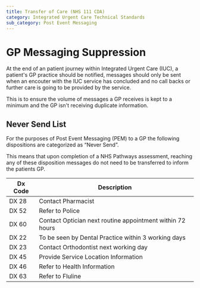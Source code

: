 ```yaml
---
title: Transfer of Care (NHS 111 CDA)
category: Integrated Urgent Care Technical Standards
sub_category: Post Event Messaging
---
```


# GP Messaging Suppression

At the end of an patient journey within Integrated Urgent Care (IUC), a patient's GP practice should be notified, messages should only be sent when an encouter with the IUC service has concluded and no call backs or further care is going to be provided by the service. 

This is to ensure the volume of messages a GP receives is kept to a minimum and the GP isn't receiving duplicate information.


## Never Send List

For the purposes of Post Event Messaging (PEM) to a GP the following dispositions are categorized as “Never Send”. 

This means that upon completion of a NHS Pathways assessment, reaching any of these disposition messages do not need to be transferred to inform the patients GP.

| Dx Code | Description                              |
| ------- | ---------------------------------------- |
| DX 28   | Contact Pharmacist                       |
| DX 52   | Refer to Police                          |
| DX 60   | Contact Optician next routine appointment within 72 hours |
| DX 22   | To be seen by Dental Practice within 3 working days |
| DX 23   | Contact Orthodontist next working day    |
| DX 45   | Provide Service Location Information     |
| DX 46   | Refer to Health Information              |
| DX 63   | Refer to Fluline                         |

